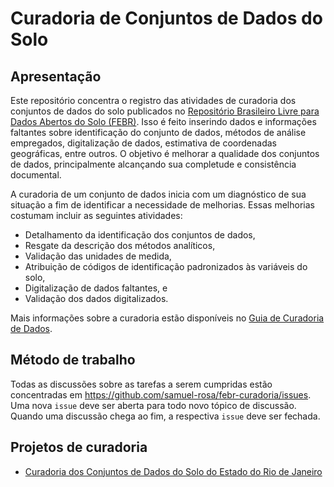 # Curadoria de Conjuntos de Dados do Solo

## Apresentação

Este repositório concentra o registro das atividades de curadoria dos conjuntos de dados do solo publicados no [Repositório Brasileiro Livre para Dados Abertos do Solo (FEBR)](https://www.pedometria.org/projeto/febr/). Isso é feito inserindo dados e informações faltantes sobre identificação do conjunto de dados, métodos de análise empregados, digitalização de dados, estimativa de coordenadas geográficas, entre outros. O objetivo é melhorar a qualidade dos conjuntos de dados, principalmente alcançando sua completude e consistência documental.

A curadoria de um conjunto de dados inicia com um diagnóstico de sua situação a fim de identificar a necessidade de melhorias. Essas melhorias costumam incluir as seguintes atividades:

* Detalhamento da identificação dos conjuntos de dados,
* Resgate da descrição dos métodos analíticos,
* Validação das unidades de medida,
* Atribuição de códigos de identificação padronizados às variáveis do solo,
* Digitalização de dados faltantes, e
* Validação dos dados digitalizados.

Mais informações sobre a curadoria estão disponíveis no [Guia de Curadoria de Dados](guia-de-curadoria-de-dados.md).

## Método de trabalho

Todas as discussões sobre as tarefas a serem cumpridas estão concentradas em https://github.com/samuel-rosa/febr-curadoria/issues. Uma nova `issue` deve ser aberta para todo novo tópico de discussão. Quando uma discussão chega ao fim, a respectiva `issue` deve ser fechada.

## Projetos de curadoria

* [Curadoria dos Conjuntos de Dados do Solo do Estado do Rio de Janeiro](rio-de-janeiro.md)